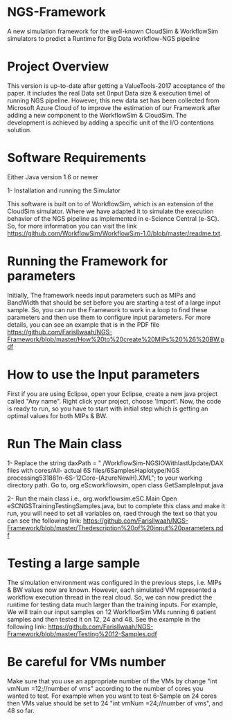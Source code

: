 # NGS-Framework

A new simulation framework for the well-known CloudSim & WorkflowSim simulators to predict a Runtime for Big Data workflow-NGS pipeline

# Project Overview

This version is up-to-date after getting a ValueTools-2017 acceptance of the paper. It includes the real Data set (Input Data size & execution time) of running NGS pipeline. However, this new data set has been collected from Microsoft Azure Cloud of to improve the estimation of our Framework after adding a new component to the WorkflowSim & CloudSim. The development is achieved by adding a specific unit of the I/O contentions solution.

# Software Requirements

Either Java version 1.6 or newer

1- Installation and running the Simulator

This software is built on to of WorkflowSim, which is an extension of the CloudSim simulator. Where we have adapted it to simulate the execution behavior of the NGS pipeline as implemented in e-Science Central (e-SC). So, for more information you can visit the link https://github.com/WorkflowSim/WorkflowSim-1.0/blob/master/readme.txt.

# Running the Framework for parameters

Initially, The framework needs input parameters such as MIPs and BandWidth that should be set before you are starting a test of a large input sample. So, you can run the Framework to work in a loop to find these parameters and then use them to configure input parameters. For more details, you can see an example that is in the PDF file https://github.com/Farisllwaah/NGS-Framework/blob/master/How%20to%20create%20MIPs%20%26%20BW.pdf

# How to use the Input parameters

First if you are using Eclipse, open your Eclipse, create a new java project called "Any name". Right click your project, choose 'Import'. Now, the code is ready to run, so you have to start with initial step which is getting an optimal values for both MIPs & BW.

# Run The Main class

1- Replace the string daxPath = " /WorkflowSim-NGSIOWithlastUpdate/DAX files with cores/All- actual 6S files/6SamplesHaplotype/NGS processing531881n-6S-12Core-(AzureNewH).XML"; to your working directory path. Go to, org.eScworkflowsim, open class GetSampleInput.java

2- Run the main class i.e., org.workflowsim.eSC.Main Open eSCNGSTrainingTestingSamples.java, but to complete this class and make it run, you will need to set all variables on, raed through the text so that you can see the following link: https://github.com/Farisllwaah/NGS-Framework/blob/master/Thedescription%20of%20input%20parameters.pdf

# Testing a large sample

The simulation environment was configured in the previous steps, i.e. MIPs & BW values now are known. However, each simulated VM represented a workflow execution thread in the real cloud. So, we can now predict the runtime for testing data much larger than the training inputs. For example, We will train our input samples on 12 WorkflowSim VMs running 6 patient samples and then tested it on 12, 24 and 48. See the example in the following link: https://github.com/Farisllwaah/NGS-Framework/blob/master/Testing%2012-Samples.pdf

# Be careful for VMs number

Make sure that you use an appropriate number of the VMs by change "int vmNum =12;//number of vms" according to the number of cores you wanted to test. For example when you want to test 6-Sample on 24 cores then VMs value should be set to 24 "int vmNum =24;//number of vms", and 48 so far.